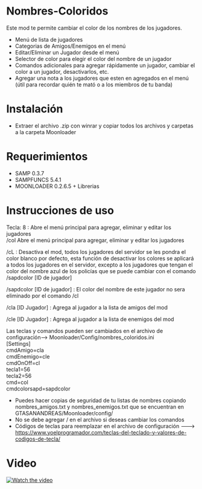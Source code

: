 # Nombres-Coloridos
Este mod te permite cambiar el color de los nombres de los jugadores.

* Menú de lista de jugadores
* Categorias de Amigos/Enemigos en el menú
* Editar/Eliminar un Jugador desde el menú
* Selector de color para elegir el color del nombre de un jugador
* Comandos adicionales para agregar rápidamente un jugador, cambiar el color a un jugador, desactivarlos, etc.
* Agregar una nota a los jugadores que esten en agregados en el menú (útil para recordar quién te mató o a los miembros de tu banda)
# Instalación
* Extraer el archivo .zip con winrar y copiar todos los archivos y carpetas a la carpeta Moonloader
# Requerimientos
* SAMP 0.3.7
* SAMPFUNCS 5.4.1
* MOONLOADER 0.2.6.5 + Librerias 

# Instrucciones de uso
Tecla: 8 : Abre el menú principal para agregar, eliminar y editar los jugadores\
/col Abre el menú principal para agregar, eliminar y editar los jugadores

/cL : Desactiva el mod, todos los jugadores del servidor se les pondra el color blanco por defecto, esta función de desactivar los colores se aplicará a todos los jugadores en el servidor, excepto a los jugadores que tengan el color del nombre azul de los policías que se puede cambiar con el comando /sapdcolor [ID de jugador]

/sapdcolor [ID de jugador] : El color del nombre de este jugador no sera eliminado por el comando /cl

/cla [ID Jugador] : Agrega al jugador a la lista de amigos del mod

/cle [ID Jugador] : Agrega al jugador a la lista de enemigos del mod

Las teclas y comandos pueden ser cambiados en el archivo de configuración--> Moonloader/Config/nombres_coloridos.ini\
[Settings]\
cmdAmigo=cla\
cmdEnemigo=cle\
cmdOnOff=cl\
tecla1=56\
tecla2=56\
cmd=col\
cmdcolorsapd=sapdcolor
* Puedes hacer copias de seguridad de tu listas de nombres copiando nombres_amigos.txt y nombres_enemigos.txt que se encuentran en GTASANANDREAS/Moonloader/config/
* No se debe agregar / en el archivo si deseas cambiar los comandos
* Códigos de teclas para reemplazar en el archivo de configuración ---> https://www.yoelprogramador.com/teclas-del-teclado-y-valores-de-codigos-de-tecla/

# Video
[![Watch the video](https://img.youtube.com/vi/auYZCkpPGHQ/maxresdefault.jpg)](https://youtu.be/auYZCkpPGHQ)
